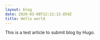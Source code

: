 ```yaml
---
layout: blog
date: 2020-03-08T12:21:13.859Z
title: Hello world
---
```

This is a test article to submit blog by Hugo.
